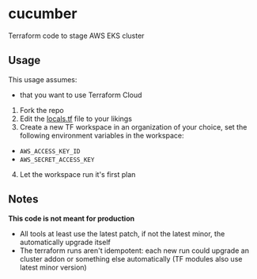 # cucumber

Terraform code to stage AWS EKS cluster

## Usage

This usage assumes:

- that you want to use Terraform Cloud

1. Fork the repo
2. Edit the [locals.tf](./locals.tf) file to your likings
3. Create a new TF workspace in an organization of your choice, set the following environment variables in the workspace:

- `AWS_ACCESS_KEY_ID`
- `AWS_SECRET_ACCESS_KEY`

4. Let the workspace run it's first plan

## Notes

**This code is not meant for production**

- All tools at least use the latest patch, if not the latest minor, the automatically upgrade itself
- The terraform runs aren't idempotent: each new run could upgrade an cluster addon or something else automatically (TF modules also use latest minor version)
